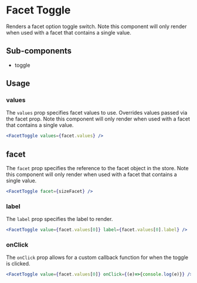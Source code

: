 # Facet Toggle

Renders a facet option toggle switch. Note this component will only render when used with a facet that contains a single value.

## Sub-components
- toggle

## Usage

### values
The `values` prop specifies facet values to use. Overrides values passed via the facet prop. Note this component will only render when used with a facet that contains a single value.

```jsx
<FacetToggle values={facet.values} />
```

## facet
The `facet` prop specifies the reference to the facet object in the store. Note this component will only render when used with a facet that contains a single value.

```jsx
<FacetToggle facet={sizeFacet} />
```

### label
The `label` prop specifies the label to render. 

```jsx
<FacetToggle value={facet.values[0]} label={facet.values[0].label} />
```

### onClick
The `onClick` prop allows for a custom callback function for when the toggle is clicked.

```jsx
<FacetToggle value={facet.values[0]} onClick={(e)=>{console.log(e)}} />
```
